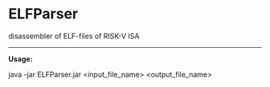 # ELFParser

disassembler of ELF-files of RISK-V ISA

---
**Usage:**

java -jar ELFParser.jar <input_file_name> <output_file_name>
